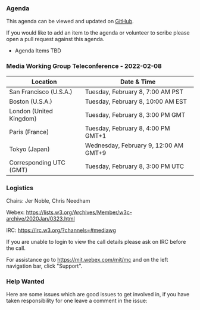 ### Agenda

This agenda can be viewed and updated on [GitHub](https://github.com/w3c/media-wg/blob/main/meetings/2022-02-08-Media_Working_Group_Teleconference-agenda.md).

If you would like to add an item to the agenda or volunteer to scribe please open a pull request against this agenda.

* Agenda Items TBD

### Media Working Group Teleconference - 2022-02-08

| Location | Date & Time |
| -------- | ----------- |
| San Francisco (U.S.A.) | Tuesday, February 8, 7:00 AM PST |
| Boston (U.S.A.) | Tuesday, February 8, 10:00 AM EST |
| London (United Kingdom) | Tuesday, February 8, 3:00 PM GMT |
| Paris (France) | Tuesday, February 8, 4:00 PM GMT+1 |
| Tokyo (Japan) | Wednesday, February 9, 12:00 AM GMT+9 |
| Corresponding UTC (GMT) | Tuesday, February 8, 3:00 PM UTC |

### Logistics

Chairs: Jer Noble, Chris Needham

Webex: https://lists.w3.org/Archives/Member/w3c-archive/2020Jan/0323.html

IRC: https://irc.w3.org/?channels=#mediawg

If you are unable to login to view the call details please ask on IRC before the call.

For assistance go to https://mit.webex.com/mit/mc  and on the left navigation bar, click "Support".

### Help Wanted

Here are some issues which are good issues to get involved in, if you have taken responsibility for one leave a comment in the issue:


              
